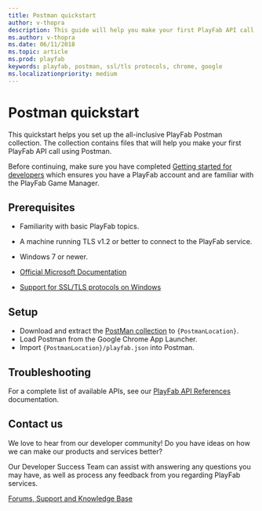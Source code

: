 ```yaml
---
title: Postman quickstart
author: v-thopra
description: This guide will help you make your first PlayFab API call using Postman.
ms.author: v-thopra
ms.date: 06/11/2018
ms.topic: article
ms.prod: playfab
keywords: playfab, postman, ssl/tls protocols, chrome, google
ms.localizationpriority: medium
---
```


# Postman quickstart

This quickstart helps you set up the all-inclusive PlayFab Postman collection. The collection contains files that will help you make your first PlayFab API call using Postman.

Before continuing, make sure you have completed [Getting started for developers](../../personas/developer.md) which ensures you have a PlayFab account and are familiar with the PlayFab Game Manager.

## Prerequisites

- Familiarity with basic PlayFab topics.

- A machine running TLS v1.2 or better to connect to the PlayFab service.

- Windows 7 or newer.

- [Official Microsoft Documentation](https://msdn.microsoft.com/en-us/library/windows/desktop/aa380516%28v=vs.85%29.aspx)

- [Support for SSL/TLS protocols on Windows](https://blogs.msdn.com/b/kaushal/archive/2011/10/02/support-for-ssl-tls-protocols-on-windows.aspx)

## Setup

- Download and extract the [PostMan collection](https://github.com/PlayFab/PostmanCollection) to `{PostmanLocation}`.
- Load Postman from the Google Chrome App Launcher.
- Import `{PostmanLocation}/playfab.json` into Postman.

## Troubleshooting

For a complete list of available APIs, see our [PlayFab API References](../../api-references/index.md) documentation.

## Contact us

We love to hear from our developer community!
Do you have ideas on how we can make our products and services better?

Our Developer Success Team can assist with answering any questions you may have, as well as process any feedback from you regarding PlayFab services.

[Forums, Support and Knowledge Base](https://community.playfab.com/index.html)
